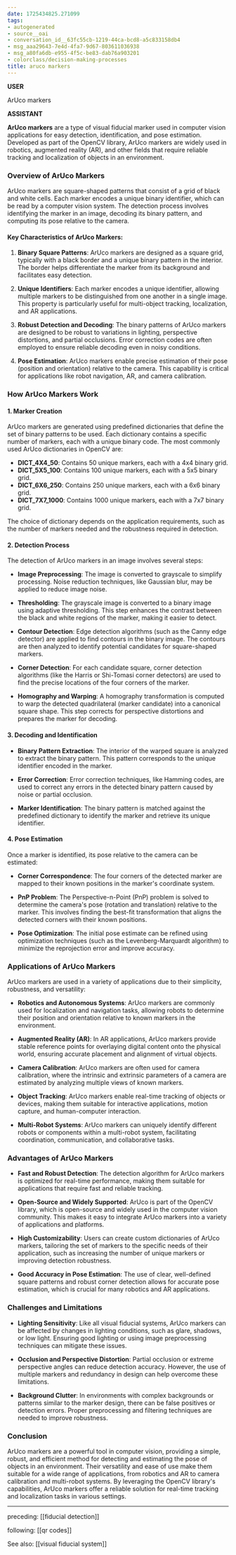 ```yaml
---
date: 1725434825.271099
tags:
- autogenerated
- source__oai
- conversation_id__63fc55cb-1219-44ca-bcd8-a5c833158db4
- msg_aaa29643-7e4d-4fa7-9d67-803611036938
- msg_a80fa6db-e955-4f5c-be83-dab76a903201
- colorclass/decision-making-processes
title: aruco markers
---
```


**USER**

ArUco markers


**ASSISTANT**

**ArUco markers** are a type of visual fiducial marker used in computer vision applications for easy detection, identification, and pose estimation. Developed as part of the OpenCV library, ArUco markers are widely used in robotics, augmented reality (AR), and other fields that require reliable tracking and localization of objects in an environment.

### Overview of ArUco Markers

ArUco markers are square-shaped patterns that consist of a grid of black and white cells. Each marker encodes a unique binary identifier, which can be read by a computer vision system. The detection process involves identifying the marker in an image, decoding its binary pattern, and computing its pose relative to the camera.

#### Key Characteristics of ArUco Markers:

1. **Binary Square Patterns**: ArUco markers are designed as a square grid, typically with a black border and a unique binary pattern in the interior. The border helps differentiate the marker from its background and facilitates easy detection.

2. **Unique Identifiers**: Each marker encodes a unique identifier, allowing multiple markers to be distinguished from one another in a single image. This property is particularly useful for multi-object tracking, localization, and AR applications.

3. **Robust Detection and Decoding**: The binary patterns of ArUco markers are designed to be robust to variations in lighting, perspective distortions, and partial occlusions. Error correction codes are often employed to ensure reliable decoding even in noisy conditions.

4. **Pose Estimation**: ArUco markers enable precise estimation of their pose (position and orientation) relative to the camera. This capability is critical for applications like robot navigation, AR, and camera calibration.

### How ArUco Markers Work

#### 1. **Marker Creation**

ArUco markers are generated using predefined dictionaries that define the set of binary patterns to be used. Each dictionary contains a specific number of markers, each with a unique binary code. The most commonly used ArUco dictionaries in OpenCV are:

- **DICT_4X4_50**: Contains 50 unique markers, each with a 4x4 binary grid.
- **DICT_5X5_100**: Contains 100 unique markers, each with a 5x5 binary grid.
- **DICT_6X6_250**: Contains 250 unique markers, each with a 6x6 binary grid.
- **DICT_7X7_1000**: Contains 1000 unique markers, each with a 7x7 binary grid.

The choice of dictionary depends on the application requirements, such as the number of markers needed and the robustness required in detection.

#### 2. **Detection Process**

The detection of ArUco markers in an image involves several steps:

- **Image Preprocessing**: The image is converted to grayscale to simplify processing. Noise reduction techniques, like Gaussian blur, may be applied to reduce image noise.

- **Thresholding**: The grayscale image is converted to a binary image using adaptive thresholding. This step enhances the contrast between the black and white regions of the marker, making it easier to detect.

- **Contour Detection**: Edge detection algorithms (such as the Canny edge detector) are applied to find contours in the binary image. The contours are then analyzed to identify potential candidates for square-shaped markers.

- **Corner Detection**: For each candidate square, corner detection algorithms (like the Harris or Shi-Tomasi corner detectors) are used to find the precise locations of the four corners of the marker.

- **Homography and Warping**: A homography transformation is computed to warp the detected quadrilateral (marker candidate) into a canonical square shape. This step corrects for perspective distortions and prepares the marker for decoding.

#### 3. **Decoding and Identification**

- **Binary Pattern Extraction**: The interior of the warped square is analyzed to extract the binary pattern. This pattern corresponds to the unique identifier encoded in the marker.

- **Error Correction**: Error correction techniques, like Hamming codes, are used to correct any errors in the detected binary pattern caused by noise or partial occlusion.

- **Marker Identification**: The binary pattern is matched against the predefined dictionary to identify the marker and retrieve its unique identifier.

#### 4. **Pose Estimation**

Once a marker is identified, its pose relative to the camera can be estimated:

- **Corner Correspondence**: The four corners of the detected marker are mapped to their known positions in the marker's coordinate system.

- **PnP Problem**: The Perspective-n-Point (PnP) problem is solved to determine the camera's pose (rotation and translation) relative to the marker. This involves finding the best-fit transformation that aligns the detected corners with their known positions.

- **Pose Optimization**: The initial pose estimate can be refined using optimization techniques (such as the Levenberg-Marquardt algorithm) to minimize the reprojection error and improve accuracy.

### Applications of ArUco Markers

ArUco markers are used in a variety of applications due to their simplicity, robustness, and versatility:

- **Robotics and Autonomous Systems**: ArUco markers are commonly used for localization and navigation tasks, allowing robots to determine their position and orientation relative to known markers in the environment.

- **Augmented Reality (AR)**: In AR applications, ArUco markers provide stable reference points for overlaying digital content onto the physical world, ensuring accurate placement and alignment of virtual objects.

- **Camera Calibration**: ArUco markers are often used for camera calibration, where the intrinsic and extrinsic parameters of a camera are estimated by analyzing multiple views of known markers.

- **Object Tracking**: ArUco markers enable real-time tracking of objects or devices, making them suitable for interactive applications, motion capture, and human-computer interaction.

- **Multi-Robot Systems**: ArUco markers can uniquely identify different robots or components within a multi-robot system, facilitating coordination, communication, and collaborative tasks.

### Advantages of ArUco Markers

- **Fast and Robust Detection**: The detection algorithm for ArUco markers is optimized for real-time performance, making them suitable for applications that require fast and reliable tracking.

- **Open-Source and Widely Supported**: ArUco is part of the OpenCV library, which is open-source and widely used in the computer vision community. This makes it easy to integrate ArUco markers into a variety of applications and platforms.

- **High Customizability**: Users can create custom dictionaries of ArUco markers, tailoring the set of markers to the specific needs of their application, such as increasing the number of unique markers or improving detection robustness.

- **Good Accuracy in Pose Estimation**: The use of clear, well-defined square patterns and robust corner detection allows for accurate pose estimation, which is crucial for many robotics and AR applications.

### Challenges and Limitations

- **Lighting Sensitivity**: Like all visual fiducial systems, ArUco markers can be affected by changes in lighting conditions, such as glare, shadows, or low light. Ensuring good lighting or using image preprocessing techniques can mitigate these issues.

- **Occlusion and Perspective Distortion**: Partial occlusion or extreme perspective angles can reduce detection accuracy. However, the use of multiple markers and redundancy in design can help overcome these limitations.

- **Background Clutter**: In environments with complex backgrounds or patterns similar to the marker design, there can be false positives or detection errors. Proper preprocessing and filtering techniques are needed to improve robustness.

### Conclusion

ArUco markers are a powerful tool in computer vision, providing a simple, robust, and efficient method for detecting and estimating the pose of objects in an environment. Their versatility and ease of use make them suitable for a wide range of applications, from robotics and AR to camera calibration and multi-robot systems. By leveraging the OpenCV library's capabilities, ArUco markers offer a reliable solution for real-time tracking and localization tasks in various settings.


---

preceding: [[fiducial detection]]  


following: [[qr codes]]

See also: [[visual fiducial system]]